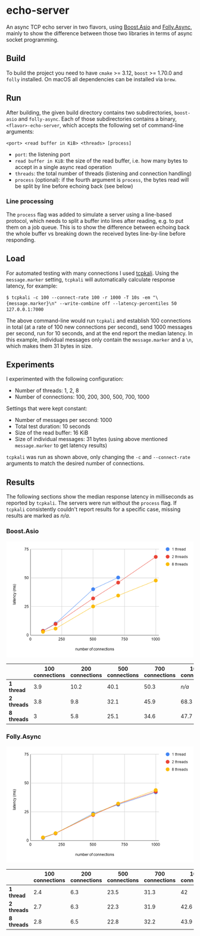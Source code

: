 # echo-server

An async TCP echo server in two flavors, using
[Boost.Asio](https://www.boost.org/doc/libs/1_70_0/doc/html/boost_asio.html) and
[Folly.Async](https://github.com/facebook/folly/tree/master/folly/io/async), mainly to show the
difference between those two libraries in terms of async socket programming.

## Build

To build the project you need to have `cmake` >= 3.12, `boost` >= 1.70.0 and `folly` installed. On
macOS all dependencies can be installed via `brew`.

## Run

After building, the given build directory contains two subdirectories, `boost-asio` and
`folly-async`. Each of those subdirectories contains a binary, `<flavor>-echo-server`, which
accepts the following set of command-line arguments:

```
<port> <read buffer in KiB> <threads> [process]
```

 - `port`: the listening port
 - `read buffer in KiB`: the size of the read buffer, i.e. how many bytes to accept in a single
     async read operation
 - `threads`: the total number of threads (listening and connection handling)
 - `process` (optional): if the fourth argument is `process`, the bytes read will be split by line
     before echoing back (see below)

### Line processing

The `process` flag was added to simulate a server using a line-based protocol, which needs to split
a buffer into lines after reading, e.g. to put them on a job queue. This is to show the difference
between echoing back the whole buffer vs breaking down the received bytes line-by-line before
responding.

## Load

For automated testing with many connections I used [tcpkali](https://github.com/satori-com/tcpkali).
Using the `message.marker` setting, `tcpkali` will automatically calculate response latency,
for example:

```shell
$ tcpkali -c 100 --connect-rate 100 -r 1000 -T 10s -em "\{message.marker}\n" --write-combine off --latency-percentiles 50 127.0.0.1:7000
```

The above command-line would run `tcpkali` and establish 100 connections in total (at a rate of
100 new connections per second), send 1000 messages per second, run for 10 seconds, and at the end
report the median latency. In this example, individual messages only contain the `message.marker`
and a `\n`, which makes them 31 bytes in size.

## Experiments

I experimented with the following configuration:

 - Number of threads: 1, 2, 8
 - Number of connections: 100, 200, 300, 500, 700, 1000

Settings that were kept constant:

 - Number of messages per second: 1000
 - Total test duration: 10 seconds
 - Size of the read buffer: 16 KiB
 - Size of individual messages: 31 bytes (using above mentioned `message.marker` to get latency
   results)

`tcpkali` was run as shown above, only changing the `-c` and `--connect-rate` arguments to match
the desired number of connections.

## Results

The following sections show the median response latency in milliseconds as reported by `tcpkali`.
The servers were run without the `process` flag. If `tcpkali` consistently couldn't report results
for a specific case, missing results are marked as *n/a*.

### Boost.Asio

![Boost.Asio](img/boost-asio.png)

| | 100 connections | 200 connections | 500 connections | 700 connections | 1000 connections |
| - | - | - | - | - | - |
| **1 thread** | 3.9 | 10.2 | 40.1 | 50.3 | *n/a* |
| **2 threads** | 3.8 | 9.8 | 32.1 | 45.9 | 68.3 |
| **8 threads** | 3 | 5.8 | 25.1 | 34.6 | 47.7 |

### Folly.Async

![Folly.Async](img/folly-async.png)

| | 100 connections | 200 connections | 500 connections | 700 connections | 1000 connections |
| - | - | - | - | - | - |
| **1 thread** | 2.4 | 6.3 | 23.5 | 31.3 | 42 |
| **2 threads** | 2.7 | 6.3 | 22.3 | 31.9 | 42.6 |
| **8 threads** | 2.8 | 6.5 | 22.8 | 32.2 | 43.9 |
